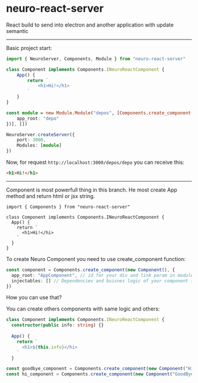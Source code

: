 # neuro-react-server

React build to send into electron and another application with update semantic

---
Basic project start:
```ts
import { NeuroServer, Components, Module } from "neuro-react-server"

class Component implements Components.INeuroReactComponent {
    App() {
        return `
            <h1>Hi!</h1>
        `
    }
}

const module = new Module.Module("depos", [Components.create_component(new Component(), {
    app_root: "depo"
})], [])

NeuroServer.createServer({
    port: 3000,
    Modules: [module]
})
```
Now, for request `http://localhost:3000/depos/depo` you can receive this:
```html
<h1>Hi!</h1>
```
---

Component is most powerfull thing in this branch. He most create App method and return html or jsx string.
```tsx
import { Components } from "neuro-react-server"

class Component implements Components.INeuroReactComponent {
  App() {
    return `
      <h1>Hi!</hi>
    `
  }
}
```
To create Neuro Component you need to use create_component function:
```ts
const component = Components.create_component(new Component(), {
  app_root: "AppComponent", // id for your div and link param in module router
  injectables: [] // Dependenciev and buisnes logic of your component (default: [])
})
```
How you can use that?

You can create others components with same logic and others:
```ts
class Component implements Components.INeuroReactComponent {
  constructor(public info: string) {}
  
  App() {
    return `
      <h1>${this.info}</hi>
    `
  }

const goodbye_component = Components.create_component(new Component("Hi!"), { app_root: "HiComponent" })
const hi_component = Components.create_component(new Component("GoodBye!"), { app_root: "GoodByeComponent" })
```
